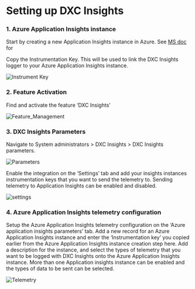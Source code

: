 # Setting up DXC Insights 
###	1. Azure Application Insights instance
Start by creating a new Application Insights instance in Azure. See [MS doc](https://docs.microsoft.com/en-us/azure/azure-monitor/app/create-new-resource) for 

Copy the Instrumentation Key. This will be used to link the DXC Insights logger to your Azure Application Insights instance.

![Instrument Key](/IMAGES/Instrument_key.png)

### 2.	Feature Activation <br>
Find and activate the feature ‘DXC Insights’

![Feature_Management](/IMAGES/Feature_Management.png)
 
### 3.	DXC Insights Parameters
Navigate to System administrators > DXC Insights > DXC Insights parameters. 

![Parameters](/IMAGES/Parameters.png)

Enable the integration on the ‘Settings’ tab and add your insights instances instrumentation keys that you want to send the telemetry to. Sending telemetry to Application Insights can be enabled and disabled.

![settings](/IMAGES/settings.png)

### 4.	Azure Application Insights telemetry configuration
Setup the Azure Application Insights telemetry configuration on the ‘Azure application insights parameters’ tab. Add a new record for an Azure Application Insights instance and enter the ‘Instrumentation key’ you copied earlier from the Azure Application Insights instance creation step here.
Add a description for the instance, and select the types of telemetry that you want to be logged with DXC Insights onto the Azure Application Insights instance. More than one Application insights instance can be enabled and the types of data to be sent can be selected.

![Telemetry](//IMAGES/Telemetry.png)
